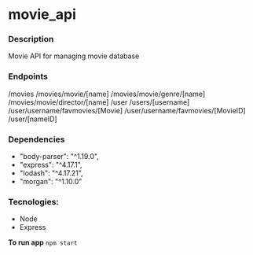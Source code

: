 # movie_api

### Description

Movie API for managing movie database

### Endpoints

/movies
/movies/movie/[name]
/movies/movie/genre/[name]
/movies/movie/director/[name]
/user
/users/[username]
/user/username/favmovies/[Movie]
/user/username/favmovies/[MovieID]
/user/[nameID]

### Dependencies

- "body-parser": "^1.19.0",
- "express": "^4.17.1",
- "lodash": "^4.17.21",
- "morgan": "^1.10.0"

### Tecnologies:

- Node
- Express

**To run app**
`npm start`
